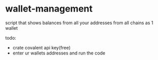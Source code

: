 # wallet-management
 script that shows balances from all your addresses from all chains as 1 wallet


todo:

- crate covalent api key(free)
- enter ur wallets addresses and run the code
